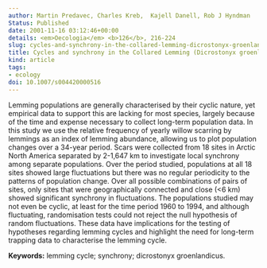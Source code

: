 ```yaml
---
author: Martin Predavec, Charles Kreb,  Kajell Danell, Rob J Hyndman
Status: Published
date: 2001-11-16 03:12:46+00:00
details: <em>Oecologia</em> <b>126</b>, 216-224
slug: cycles-and-synchrony-in-the-collared-lemming-dicrostonyx-groenlandicus-in-arctic-north-america
title: Cycles and synchrony in the Collared Lemming (Dicrostonyx groenlandicus) in Arctic North America
kind: article
tags:
- ecology
doi: 10.1007/s004420000516
---
```


Lemming populations are generally characterised by their cyclic nature, yet empirical data to support this are lacking for most species, largely because of the time and expense necessary to collect long-term population data. In this study we use the relative frequency of yearly willow scarring by lemmings as an index of lemming abundance, allowing us to plot population changes over a 34-year period. Scars were collected from 18 sites in Arctic North America separated by 2-1,647 km to investigate local synchrony among separate populations. Over the period studied, populations at all 18 sites showed large fluctuations but there was no regular periodicity to the patterns of population change. Over all possible combinations of pairs of sites, only sites that were geographically connected and close (<6 km) showed significant synchrony in fluctuations. The populations studied may not even be cyclic, at least for the time period 1960 to 1994, and although fluctuating, randomisation tests could not reject the null hypothesis of random fluctuations. These data have implications for the testing of hypotheses regarding lemming cycles and highlight the need for long-term trapping data to characterise the lemming cycle.

**Keywords:** lemming cycle; synchrony; dicrostonyx groenlandicus.
